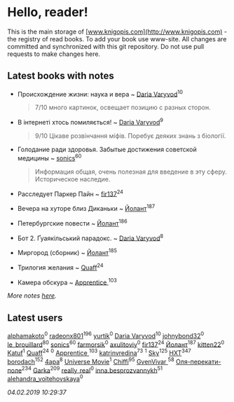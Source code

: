 # Hello, reader!
This is the main storage of [www.knigopis.com](http://www.knigopis.com) - the registry of read books.
To add your book use www-site. All changes are committed and synchronized with this git repository.
Do not use pull requests to make changes here.


## Latest books with notes
* Происхождение жизни: наука и вера ~ [Daria Varyvod](users/829/829893410524253-facebook)<sup>10</sup>
    > 7/10 много картинок, освещает позицию с разных сторон.

* В інтернеті хтось помиляється! ~ [Daria Varyvod](users/829/829893410524253-facebook)<sup>9</sup>
    > 9/10 Цікаве розвінчання міфів. Поребує деяких знань з біології.

* Голодание ради здоровья. Забытые достижения советской медицины ~ [sonics](users/588/5880221-vkontakte)<sup>60</sup>
    > Информация общая, очень полезная для введение в эту сферу.
    > Историческое наследие.

* Расследует Паркер Пайн ~ [fir137](users/176/176805114-yandex)<sup>24</sup>

* Вечера на хуторе близ Диканьки ~ [Йолант](users/104/104690883692185089260-google)<sup>187</sup>

* Петербургские повести ~ [Йолант](users/104/104690883692185089260-google)<sup>186</sup>

* Бот 2. Ґуаякільський парадокс. ~ [Daria Varyvod](users/829/829893410524253-facebook)<sup>8</sup>

* Миргород (сборник) ~ [Йолант](users/104/104690883692185089260-google)<sup>185</sup>

* Трилогия желания ~ [Quaff](users/122/12267158-vkontakte)<sup>24</sup>

* Камера обскура ~ [Apprentice ](users/528/52821952-vkontakte)<sup>103</sup>


_More notes [here](latest_books_with_notes.md)._


## Latest users
[alphamakoto](users/342/342507332-vkontakte)<sup>0</sup> 
[radeonx801](users/973/973496-vkontakte)<sup>196</sup> 
[yurtik](users/166/166750349-vkontakte)<sup>0</sup> 
[Daria Varyvod](users/829/829893410524253-facebook)<sup>10</sup> 
[johnybond32](users/304/304041461-yandex)<sup>0</sup> 
[le_brouillard](users/133/13330781-vkontakte)<sup>80</sup> 
[sonics](users/588/5880221-vkontakte)<sup>60</sup> 
[farmorsik](users/200/20073463-vkontakte)<sup>0</sup> 
[axulitoviy](users/193/193373239-vkontakte)<sup>0</sup> 
[fir137](users/176/176805114-yandex)<sup>24</sup> 
[Йолант](users/104/104690883692185089260-google)<sup>187</sup> 
[kitten22](users/111/11117729-vkontakte)<sup>0</sup> 
[Katuf](users/114/114608504300850856669-google)<sup>1</sup> 
[Quaff](users/122/12267158-vkontakte)<sup>24</sup> 
[](users/202/2029906773973459-facebook)<sup>0</sup> 
[Apprentice ](users/528/52821952-vkontakte)<sup>103</sup> 
[katrinvredina](users/233/2336755-vkontakte)<sup>73</sup> 
[](users/109/109132606845133294211-googleplus)<sup>1</sup> 
[Sky](users/118/118049897850017649660-google)<sup>125</sup> 
[HXT](users/100/100002563462782-facebook)<sup>347</sup> 
[borodach](users/157/15706320-vkontakte)<sup>152</sup> 
[4apa](users/117/117392596378069249667-google)<sup>8</sup> 
[Universe Movie](users/110/110500081953374368911-google)<sup>1</sup> 
[Chiffi](users/105/105831994080785626680-google)<sup>95</sup> 
[GvenVivar ](users/158/158266434925901-facebook)<sup>58</sup> 
[Оля-перекати-поле](users/108/10848515355906827860-mailru)<sup>234</sup> 
[Garka](users/115/115753719718250012620-google)<sup>209</sup> 
[really_real](users/458/4583296-vkontakte)<sup>0</sup> 
[inna.besprozvannykh](users/733/73323849-yandex)<sup>51</sup> 
[alehandra_voitehovskaya](users/156/156791576-vkontakte)<sup>0</sup> 


_04.02.2019 10:29:37_

